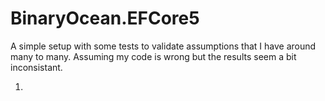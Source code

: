 # BinaryOcean.EFCore5

A simple setup with some tests to validate assumptions that I have around many to many. Assuming my code is wrong but the results seem a bit inconsistant.

1.